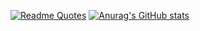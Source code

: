 [![Readme Quotes](https://quotes-github-readme.vercel.app/api?type=horizontal&theme=dark)](https://github.com/Tingokanjadza/github-readme-quotes)
[![Anurag's GitHub stats](https://github-readme-stats.vercel.app/api?username=Tingokanjadza)](https://github.com/Tingokanjadza/github-readme-stats)
<!---
Tingokanjadza/Tingokanjadza is a ✨ special ✨ repository because its `README.md` (this file) appears on your GitHub profile.
You can click the Preview link to take a look at your changes.
--->
